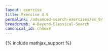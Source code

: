 ```yaml
---
layout: exercise
title: Exercise 4.9
permalink: /advanced-search-exercises/ex_9/
breadcrumb: 4-Beyond-Classical-Search
canonical_id: ch4ex9
---
```


{% include mathjax_support %}
